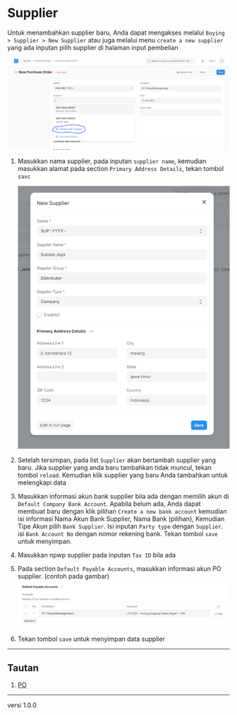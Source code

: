 # Supplier

Untuk menambahkan supplier baru, Anda dapat mengakses melalui `Buying > Supplier > New Supplier` atau juga melalui menu `create a new supplier` yang ada inputan pilih supplier di halaman input pembelian

![](/assets/supplier1.png)

1. Masukkan nama supplier, pada inputan `supplier name`, kemudian masukkan alamat pada section `Primary Address Details`, tekan tombol `savc`
   
   ![](/assets/supplier3.png)

2. Setelah tersimpan, pada list `Supplier` akan bertambah supplier yang baru. Jika supplier yang anda baru tambahkan tidak muncul, tekan tombol `reload`. Kemudian klik supplier yang baru Anda tambahkan untuk melengkapi data

3. Masukkan informasi akun bank supplier bila ada dengan memilih akun di `Default Company Bank Account`. Apabila belum ada, Anda dapat membuat baru dengan klik pilihan `Create a new bank account` kemudian isi informasi Nama Akun Bank Supplier, Nama Bank (pilihan), Kemudian Tipe Akun pilih `Bank Supplier`. Isi inputan `Party type` dengan `Supplier`. isi `Bank Account No` dengan nomor rekening bank. Tekan tombol `save` untuk menyimpan.

4. Masukkan npwp supplier pada inputan `Tax ID` bila ada

5. Pada section `Default Payable Accounts`, masukkan informasi akun PO supplier. (contoh pada gambar)
   ![](/assets/po4.png)

6. Tekan tombol `save` untuk menyimpan data supplier


------------------
## Tautan
1. [PO](./po.md)

------------------
versi 1.0.0
